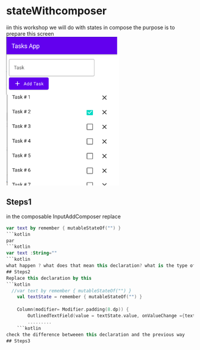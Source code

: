 # stateWithcomposer
iin this workshop we will do with states in compose 
the purpose is to prepare this screen <br>
<img src="https://github.com/mouniraz/stateawithcoposer/blob/main/screentp1.png" height=400/>
## Steps1
in the composable InputAddComposer
replace 
```kotlin
var text by remember { mutableStateOf("") }
```kotlin
par
```kotlin
var text :String=""
```kotlin
what happen ? what does that mean this declaration? what is the type of the variable text?
## Steps2
Replace this declaration by this
```kotlin
  //var text by remember { mutableStateOf("") }
    val textState = remember { mutableStateOf("") }

    Column(modifier= Modifier.padding(8.dp)) {
        OutlinedTextField(value = textState.value, onValueChange ={textState.value=it}, label = { Text("Task") },)
        .........
    ```kotlin
check the difference betweeen this declaration and the previous way
## Steps3
